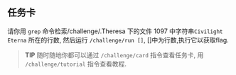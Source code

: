 ## 任务卡

请你用 `grep` 命令检索/challenge/.Theresa 下的文件 1097 中字符串`Civilight Eterna` 所在的行数, 然后运行 `/challenge/run []`, []中为行数,执行它以获取flag.

> **TIP** 随时随地你都可以通过 `/challenge/card` 指令查看任务卡, 用 `/challenge/tutorial` 指令查看教程.